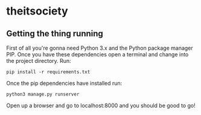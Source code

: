 # theitsociety

## Getting the thing running
First of all you're gonna need Python 3.x and the Python package manager PIP.
Once you have these dependencies open a terminal and change into the project directory.
Run:
```
pip install -r requirements.txt
```
Once the pip dependencies have installed run:
```
python3 manage.py runserver
```
Open up a browser and go to localhost:8000 and you should be good to go!
